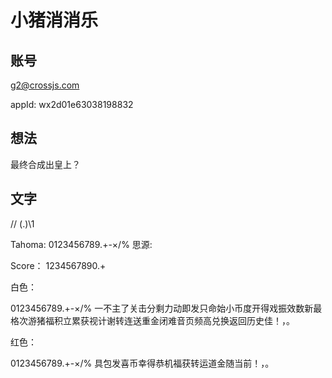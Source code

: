# 小猪消消乐

## 账号

g2@crossjs.com

appId: wx2d01e63038198832

## 想法

最终合成出皇上？

## 文字

// (.)\1

Tahoma: 0123456789.+-×/%
思源:

Score：
1234567890.+

白色：

0123456789.+-×/%
一不主了关击分剩力动即发只命始小币度开得戏振效数新最格次游猪福积立累获视计谢转连送重金闭难音页频高兑换返回历史佳！，。

红色：

0123456789.+-×/%
具包发喜币幸得恭机福获转运道金随当前！，。
